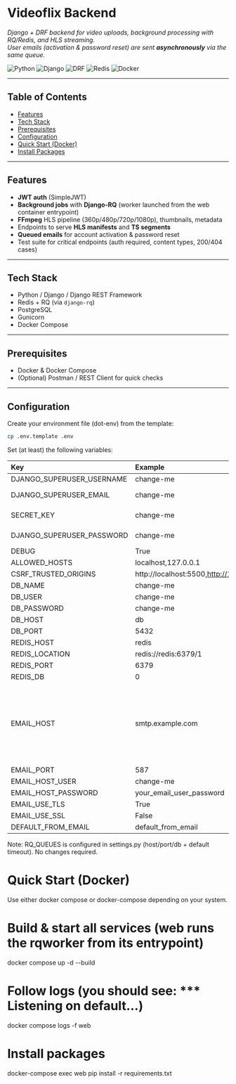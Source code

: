 # Videoflix Backend

_Django + DRF backend for video uploads, background processing with RQ/Redis, and HLS streaming.  
User emails (activation & password reset) are sent **asynchronously** via the same queue._

![Python](https://img.shields.io/badge/Python-3.12-blue)
![Django](https://img.shields.io/badge/Django-5.x-092E20)
![DRF](https://img.shields.io/badge/DRF-3.x-red)
![Redis](https://img.shields.io/badge/Redis-RQ-DC382D)
![Docker](https://img.shields.io/badge/Docker-Compose-2496ED)

---

## Table of Contents

- [Features](#features)
- [Tech Stack](#tech-stack)
- [Prerequisites](#prerequisites)
- [Configuration](#configuration)
- [Quick Start (Docker)](#quick-start-docker)
- [Install Packages](#install-packages)

---

## Features

- **JWT auth** (SimpleJWT)
- **Background jobs** with **Django-RQ** (worker launched from the web container entrypoint)
- **FFmpeg** HLS pipeline (360p/480p/720p/1080p), thumbnails, metadata
- Endpoints to serve **HLS manifests** and **TS segments**
- **Queued emails** for account activation & password reset
- Test suite for critical endpoints (auth required, content types, 200/404 cases)

---

## Tech Stack

- Python / Django / Django REST Framework  
- Redis + RQ (via `django-rq`)  
- PostgreSQL  
- Gunicorn  
- Docker Compose

---

## Prerequisites

- Docker & Docker Compose  
- (Optional) Postman / REST Client for quick checks

---

## Configuration

Create your environment file (dot-env) from the template:

```bash
cp .env.template .env
```


Set (at least) the following variables:


| Key | Example | Notes | 
| :--- | :------- | :---------------------------------- | 
| DJANGO_SUPERUSER_USERNAME | change-me | default: admin |
| DJANGO_SUPERUSER_EMAIL | change-me | default: admin@example.com |
| SECRET_KEY |	change-me |	Any non-empty string in dev |
| DJANGO_SUPERUSER_PASSWORD | change-me | default: adminpassword |
| DEBUG |	True |	False for production |
| ALLOWED_HOSTS | localhost,127.0.0.1 | |
| CSRF_TRUSTED_ORIGINS | http://localhost:5500,http://127.0.0.1:5500 |
| DB_NAME | change-me | |
| DB_USER | change-me | |
| DB_PASSWORD | change-me | |
| DB_HOST | db | |
| DB_PORT | 5432 | |
| REDIS_HOST | redis | |
| REDIS_LOCATION | redis://redis:6379/1 | |
| REDIS_PORT | 6379 | |
| REDIS_DB | 0 | |
| EMAIL_HOST | smtp.example.com | SMTP server hostname of your email provider (e.g., smtp.web.de, smtp.gmail.com). Check your provider’s docs for the correct port and TLS/SSL settings. |
| EMAIL_PORT | 587 | |
| EMAIL_HOST_USER | change-me |  |
| EMAIL_HOST_PASSWORD | your_email_user_password | |
| EMAIL_USE_TLS | True | |
| EMAIL_USE_SSL | False | |
| DEFAULT_FROM_EMAIL | default_from_email | |


Note: RQ_QUEUES is configured in settings.py (host/port/db + default timeout). No changes required.

# Quick Start (Docker)
Use either docker compose or docker-compose depending on your system.

# Build & start all services (web runs the rqworker from its entrypoint)
docker compose up -d --build

# Follow logs (you should see: *** Listening on default...)
docker compose logs -f web

# Install packages
docker-compose exec web pip install -r requirements.txt